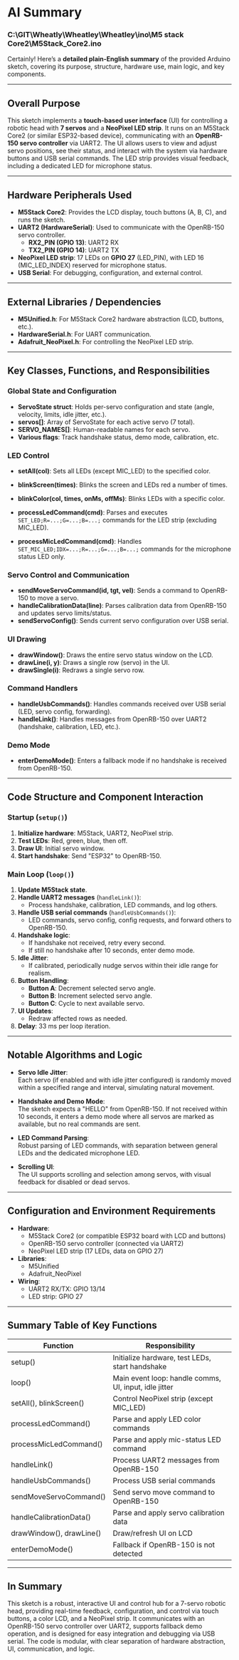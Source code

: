 # AI Summary

### C:\GIT\Wheatly\Wheatley\Wheatley\ino\M5 stack Core2\M5Stack_Core2.ino
Certainly! Here’s a **detailed plain-English summary** of the provided Arduino sketch, covering its purpose, structure, hardware use, main logic, and key components.

---

## **Overall Purpose**

This sketch implements a **touch-based user interface** (UI) for controlling a robotic head with **7 servos** and a **NeoPixel LED strip**. It runs on an M5Stack Core2 (or similar ESP32-based device), communicating with an **OpenRB-150 servo controller** via UART2. The UI allows users to view and adjust servo positions, see their status, and interact with the system via hardware buttons and USB serial commands. The LED strip provides visual feedback, including a dedicated LED for microphone status.

---

## **Hardware Peripherals Used**

- **M5Stack Core2**: Provides the LCD display, touch buttons (A, B, C), and runs the sketch.
- **UART2 (HardwareSerial)**: Used to communicate with the OpenRB-150 servo controller.
  - **RX2_PIN (GPIO 13)**: UART2 RX
  - **TX2_PIN (GPIO 14)**: UART2 TX
- **NeoPixel LED strip**: 17 LEDs on **GPIO 27** (LED_PIN), with LED 16 (MIC_LED_INDEX) reserved for microphone status.
- **USB Serial**: For debugging, configuration, and external control.

---

## **External Libraries / Dependencies**

- **M5Unified.h**: For M5Stack Core2 hardware abstraction (LCD, buttons, etc.).
- **HardwareSerial.h**: For UART communication.
- **Adafruit_NeoPixel.h**: For controlling the NeoPixel LED strip.

---

## **Key Classes, Functions, and Responsibilities**

### **Global State and Configuration**

- **ServoState struct**: Holds per-servo configuration and state (angle, velocity, limits, idle jitter, etc.).
- **servos[]**: Array of ServoState for each active servo (7 total).
- **SERVO_NAMES[]**: Human-readable names for each servo.
- **Various flags**: Track handshake status, demo mode, calibration, etc.

### **LED Control**

- **setAll(col)**: Sets all LEDs (except MIC_LED) to the specified color.
- **blinkScreen(times)**: Blinks the screen and LEDs red a number of times.
- **blinkColor(col, times, onMs, offMs)**: Blinks LEDs with a specific color.

- **processLedCommand(cmd)**: Parses and executes `SET_LED;R=...;G=...;B=...;` commands for the LED strip (excluding MIC_LED).
- **processMicLedCommand(cmd)**: Handles `SET_MIC_LED;IDX=...;R=...;G=...;B=...;` commands for the microphone status LED only.

### **Servo Control and Communication**

- **sendMoveServoCommand(id, tgt, vel)**: Sends a command to OpenRB-150 to move a servo.
- **handleCalibrationData(line)**: Parses calibration data from OpenRB-150 and updates servo limits/status.
- **sendServoConfig()**: Sends current servo configuration over USB serial.

### **UI Drawing**

- **drawWindow()**: Draws the entire servo status window on the LCD.
- **drawLine(i, y)**: Draws a single row (servo) in the UI.
- **drawSingle(i)**: Redraws a single servo row.

### **Command Handlers**

- **handleUsbCommands()**: Handles commands received over USB serial (LED, servo config, forwarding).
- **handleLink()**: Handles messages from OpenRB-150 over UART2 (handshake, calibration, LED, etc.).

### **Demo Mode**

- **enterDemoMode()**: Enters a fallback mode if no handshake is received from OpenRB-150.

---

## **Code Structure and Component Interaction**

### **Startup (`setup()`)**

1. **Initialize hardware**: M5Stack, UART2, NeoPixel strip.
2. **Test LEDs**: Red, green, blue, then off.
3. **Draw UI**: Initial servo window.
4. **Start handshake**: Send "ESP32" to OpenRB-150.

### **Main Loop (`loop()`)**

1. **Update M5Stack state**.
2. **Handle UART2 messages** (`handleLink()`):  
   - Process handshake, calibration, LED commands, and log others.
3. **Handle USB serial commands** (`handleUsbCommands()`):  
   - LED commands, servo config, config requests, and forward others to OpenRB-150.
4. **Handshake logic**:  
   - If handshake not received, retry every second.
   - If still no handshake after 10 seconds, enter demo mode.
5. **Idle Jitter**:  
   - If calibrated, periodically nudge servos within their idle range for realism.
6. **Button Handling**:
   - **Button A**: Decrement selected servo angle.
   - **Button B**: Increment selected servo angle.
   - **Button C**: Cycle to next available servo.
7. **UI Updates**:  
   - Redraw affected rows as needed.
8. **Delay**: 33 ms per loop iteration.

---

## **Notable Algorithms and Logic**

- **Servo Idle Jitter**:  
  Each servo (if enabled and with idle jitter configured) is randomly moved within a specified range and interval, simulating natural movement.

- **Handshake and Demo Mode**:  
  The sketch expects a "HELLO" from OpenRB-150. If not received within 10 seconds, it enters a demo mode where all servos are marked as available, but no real commands are sent.

- **LED Command Parsing**:  
  Robust parsing of LED commands, with separation between general LEDs and the dedicated microphone LED.

- **Scrolling UI**:  
  The UI supports scrolling and selection among servos, with visual feedback for disabled or dead servos.

---

## **Configuration and Environment Requirements**

- **Hardware**:  
  - M5Stack Core2 (or compatible ESP32 board with LCD and buttons)
  - OpenRB-150 servo controller (connected via UART2)
  - NeoPixel LED strip (17 LEDs, data on GPIO 27)
- **Libraries**:  
  - M5Unified
  - Adafruit_NeoPixel
- **Wiring**:  
  - UART2 RX/TX: GPIO 13/14
  - LED strip: GPIO 27

---

## **Summary Table of Key Functions**

| Function                   | Responsibility                                             |
|----------------------------|-----------------------------------------------------------|
| setup()                    | Initialize hardware, test LEDs, start handshake           |
| loop()                     | Main event loop: handle comms, UI, input, idle jitter     |
| setAll(), blinkScreen()    | Control NeoPixel strip (except MIC_LED)                   |
| processLedCommand()        | Parse and apply LED color commands                        |
| processMicLedCommand()     | Parse and apply mic-status LED command                    |
| handleLink()               | Process UART2 messages from OpenRB-150                    |
| handleUsbCommands()        | Process USB serial commands                               |
| sendMoveServoCommand()     | Send servo move command to OpenRB-150                     |
| handleCalibrationData()    | Parse and apply servo calibration data                    |
| drawWindow(), drawLine()   | Draw/refresh UI on LCD                                    |
| enterDemoMode()            | Fallback if OpenRB-150 is not detected                    |

---

## **In Summary**

This sketch is a robust, interactive UI and control hub for a 7-servo robotic head, providing real-time feedback, configuration, and control via touch buttons, a color LCD, and a NeoPixel strip. It communicates with an OpenRB-150 servo controller over UART2, supports fallback demo operation, and is designed for easy integration and debugging via USB serial. The code is modular, with clear separation of hardware abstraction, UI, communication, and logic.
